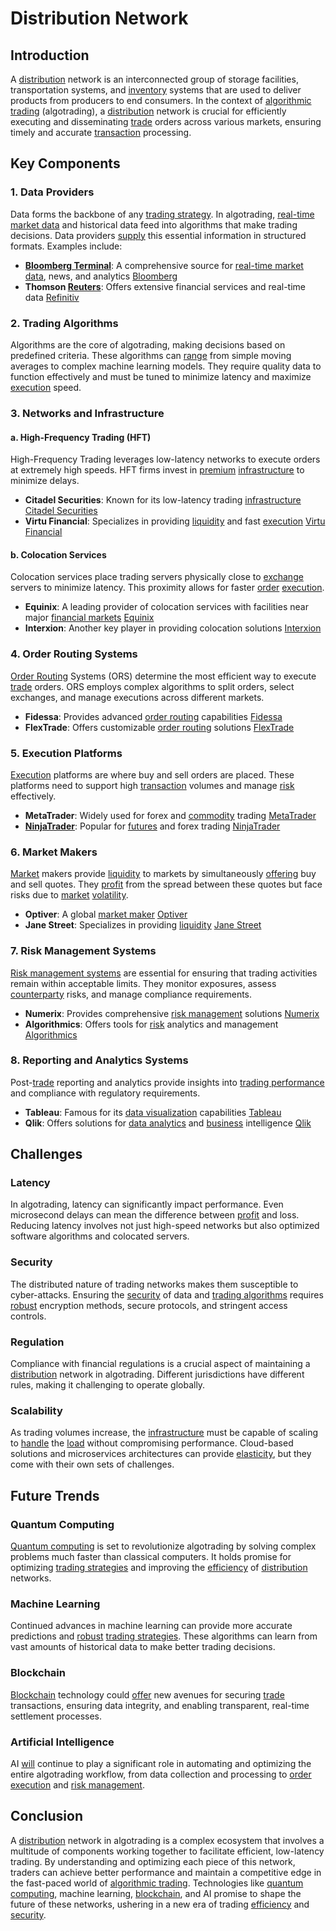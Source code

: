 # Distribution Network

## Introduction

A [distribution](../d/distribution.md) network is an interconnected group of storage facilities, transportation systems, and [inventory](../i/inventory.md) systems that are used to deliver products from producers to end consumers. In the context of [algorithmic trading](../a/accountability.md) (algotrading), a [distribution](../d/distribution.md) network is crucial for efficiently executing and disseminating [trade](../t/trade.md) orders across various markets, ensuring timely and accurate [transaction](../t/transaction.md) processing. 

## Key Components

### 1. Data Providers

Data forms the backbone of any [trading strategy](../t/trading_strategy.md). In algotrading, [real-time market data](../r/real-time_market_data.md) and historical data feed into algorithms that make trading decisions. Data providers [supply](../s/supply.md) this essential information in structured formats. Examples include:

- **[Bloomberg Terminal](../b/bloomberg_terminal.md)**: A comprehensive source for [real-time market data](../r/real-time_market_data.md), news, and analytics [Bloomberg](https://www.bloomberg.com/professional/solution/bloomberg-terminal/)
- **Thomson [Reuters](../r/reuters.md)**: Offers extensive financial services and real-time data [Refinitiv](https://www.refinitiv.com/en)

### 2. Trading Algorithms

Algorithms are the core of algotrading, making decisions based on predefined criteria. These algorithms can [range](../r/range.md) from simple moving averages to complex machine learning models. They require quality data to function effectively and must be tuned to minimize latency and maximize [execution](../e/execution.md) speed.

### 3. Networks and Infrastructure

#### a. High-Frequency Trading (HFT)

High-Frequency Trading leverages low-latency networks to execute orders at extremely high speeds. HFT firms invest in [premium](../p/premium.md) [infrastructure](../i/infrastructure.md) to minimize delays.

- **Citadel Securities**: Known for its low-latency trading [infrastructure](../i/infrastructure.md) [Citadel Securities](https://www.citadelsecurities.com/)
- **Virtu Financial**: Specializes in providing [liquidity](../l/liquidity.md) and fast [execution](../e/execution.md) [Virtu Financial](https://www.virtu.com/)

#### b. Colocation Services

Colocation services place trading servers physically close to [exchange](../e/exchange.md) servers to minimize latency. This proximity allows for faster [order](../o/order.md) [execution](../e/execution.md).

- **Equinix**: A leading provider of colocation services with facilities near major [financial markets](../f/financial_market.md) [Equinix](https://www.equinix.com/)
- **Interxion**: Another key player in providing colocation solutions [Interxion](https://www.interxion.com/)

### 4. Order Routing Systems

[Order Routing](../o/order_routing.md) Systems (ORS) determine the most efficient way to execute [trade](../t/trade.md) orders. ORS employs complex algorithms to split orders, select exchanges, and manage executions across different markets.

- **Fidessa**: Provides advanced [order routing](../o/order_routing.md) capabilities [Fidessa](https://iongroup.com/markets/fidessa/)
- **FlexTrade**: Offers customizable [order routing](../o/order_routing.md) solutions [FlexTrade](https://flextrade.com/)

### 5. Execution Platforms

[Execution](../e/execution.md) platforms are where buy and sell orders are placed. These platforms need to support high [transaction](../t/transaction.md) volumes and manage [risk](../r/risk.md) effectively.

- **MetaTrader**: Widely used for forex and [commodity](../c/commodity.md) trading [MetaTrader](https://www.metatrader5.com/en)
- **[NinjaTrader](../n/ninjatrader.md)**: Popular for [futures](../f/futures.md) and forex trading [NinjaTrader](https://ninjatrader.com/)

### 6. Market Makers

[Market](../m/market.md) makers provide [liquidity](../l/liquidity.md) to markets by simultaneously [offering](../o/offering.md) buy and sell quotes. They [profit](../p/profit.md) from the spread between these quotes but face risks due to [market](../m/market.md) [volatility](../v/volatility.md).

- **Optiver**: A global [market maker](../m/market_maker.md) [Optiver](https://www.optiver.com/)
- **Jane Street**: Specializes in providing [liquidity](../l/liquidity.md) [Jane Street](https://www.janestreet.com/)

### 7. Risk Management Systems

[Risk management systems](../r/risk_management_systems.md) are essential for ensuring that trading activities remain within acceptable limits. They monitor exposures, assess [counterparty](../c/counterparty.md) risks, and manage compliance requirements.

- **Numerix**: Provides comprehensive [risk management](../r/risk_management.md) solutions [Numerix](https://www.numerix.com/)
- **Algorithmics**: Offers tools for [risk](../r/risk.md) analytics and management [Algorithmics](https://www.ibm.com/software/products/en/algo-risk-service-on-cloud)

### 8. Reporting and Analytics Systems

Post-[trade](../t/trade.md) reporting and analytics provide insights into [trading performance](../t/trading_performance.md) and compliance with regulatory requirements.

- **Tableau**: Famous for its [data visualization](../d/data_visualization.md) capabilities [Tableau](https://www.tableau.com/)
- **Qlik**: Offers solutions for [data analytics](../d/data_analytics.md) and [business](../b/business.md) intelligence [Qlik](https://www.qlik.com/)

## Challenges

### Latency

In algotrading, latency can significantly impact performance. Even microsecond delays can mean the difference between [profit](../p/profit.md) and loss. Reducing latency involves not just high-speed networks but also optimized software algorithms and colocated servers.

### Security

The distributed nature of trading networks makes them susceptible to cyber-attacks. Ensuring the [security](../s/security.md) of data and [trading algorithms](../t/trading_algorithms.md) requires [robust](../r/robust.md) encryption methods, secure protocols, and stringent access controls.

### Regulation

Compliance with financial regulations is a crucial aspect of maintaining a [distribution](../d/distribution.md) network in algotrading. Different jurisdictions have different rules, making it challenging to operate globally.

### Scalability

As trading volumes increase, the [infrastructure](../i/infrastructure.md) must be capable of scaling to [handle](../h/handle.md) the [load](../l/load.md) without compromising performance. Cloud-based solutions and microservices architectures can provide [elasticity](../e/elasticity.md), but they come with their own sets of challenges.

## Future Trends

### Quantum Computing

[Quantum computing](../q/quantum_computing_in_trading.md) is set to revolutionize algotrading by solving complex problems much faster than classical computers. It holds promise for optimizing [trading strategies](../t/trading_strategies.md) and improving the [efficiency](../e/efficiency.md) of [distribution](../d/distribution.md) networks.

### Machine Learning

Continued advances in machine learning can provide more accurate predictions and [robust](../r/robust.md) [trading strategies](../t/trading_strategies.md). These algorithms can learn from vast amounts of historical data to make better trading decisions.

### Blockchain

[Blockchain](../b/blockchain_in_trading.md) technology could [offer](../o/offer.md) new avenues for securing [trade](../t/trade.md) transactions, ensuring data integrity, and enabling transparent, real-time settlement processes. 

### Artificial Intelligence

AI [will](../w/will.md) continue to play a significant role in automating and optimizing the entire algotrading workflow, from data collection and processing to [order](../o/order.md) [execution](../e/execution.md) and [risk management](../r/risk_management.md).

## Conclusion

A [distribution](../d/distribution.md) network in algotrading is a complex ecosystem that involves a multitude of components working together to facilitate efficient, low-latency trading. By understanding and optimizing each piece of this network, traders can achieve better performance and maintain a competitive edge in the fast-paced world of [algorithmic trading](../a/accountability.md). Technologies like [quantum computing](../q/quantum_computing_in_trading.md), machine learning, [blockchain](../b/blockchain_in_trading.md), and AI promise to shape the future of these networks, ushering in a new era of trading [efficiency](../e/efficiency.md) and [security](../s/security.md).